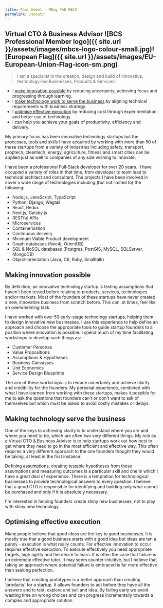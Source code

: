 ```yaml
---
title: Paul Nebel - MEng PhD MBCS
permalink: /about/
---
```


## Virtual CTO & Business Advisor ![BCS Professional Member logo]({{ site.url }}/assets/images/mbcs-logo-colour-small.jpg)![European Flag]({{ site.url }}/assets/images/EU-European-Union-Flag-icon-sm.png)


> I am a specialist in the creation, design and build of innovative, technology-led Businesses, Products & Services:

 - I [make innovation possible](#making-innovation-possible) by reducing uncertainty, achieving focus and progressing through learning. 
 - I [make technology work to serve the business](#making-technology-serve-the-business) by aligning technical requirements with business strategy.
 - I [optimise effective execution](#optimising-effective-execution) by reducing cost through experimentation and better use of technology.
 - I can help you achieve your goals of productivity, efficiency and delivery.

My primary focus has been innovative technology startups but the processes, tools and skills I have acquired by working with more than 50 of these startups from a variety of industries including safety, transport, proptech, cleantech, energy, agriculture, fitness and smart cities can be applied just as well to companies of any size wishing to innovate.

I have been a professional Full-Stack developer for over 20 years.  I have occupied a variety of roles in that time, from developer to team lead to technical architect and consultant. The projects I have been involved in cover a wide range of technologies including (but not limited to) the following:

* Node.js, JavaScript, TypeScript
* Python, Django, Wagtail
* React, Redux
* Next.js, Gatsby.js
* RESTful APIs
* Microservices
* Containerisation
* Continuous delivery
* Minimum Viable Product development
* Graph databases (Neo4j, OrientDB)
* SQL & NoSQL databases (Postgres, PostGIS, MySQL, SQLServer, MongoDB)
* Object-orientation (Java, C#, Ruby, Smalltalk)

## Making innovation possible

By definition, an innovative technology startup is testing assumptions that haven't been tested before relating to products, services, technologies and/or markets.  Most of the founders of these startups have never created a new, innovative business from scratch before. This can, at times, feel like an overwhelming task.

I have worked with over 50 early-stage technology startups, helping them to design innovative new businesses. I use this experience to help define an approach and choose the appropriate tools to guide startup founders to a position where innovation is possible. I spend much of my time facilitating workshops to develop such things as:
 - Customer Personas
 - Value Propositions
 - Assumptions & Hypotheses
 - Business Canvasses
 - Unit Economics
 - Service Design Blueprints

 The aim of these workshops is to reduce uncertainly and achieve clarity and credibility for the founders. My personal experience, combined with what I have learned from working with these startups, makes it possible for me to ask the questions that founders can't or don't want to ask of themselves but which must be asked to avoid costly mistakes or delays.

## Making technology serve the business

One of the keys to achieving clarity is to understand where you are and where you need to be, which are often two very different things.  My role as a Virtual CTO & Business Advisor is to help startups work out how best to get where they need to go in the most efficient and effective way. This often requires a very different approach to the one founders thought they would be taking, at least in the first instance.

Defining assumptions, creating testable hypotheses from those assumptions and measuring outcomes is a particular skill and one in which I have a great deal of experience. There is a temptation for technological businesses to provide technological answers to every question.  I believe that a good CTO is responsible for identifying and building only what cannot be purchased and only if it is absolutely necessary.

I'm interested in helping founders create shiny new businesses, not to play with shiny new technology.

## Optimising effective execution

Many people believe that good ideas are the key to good businesses.  It is mostly true that a good business starts with a good idea but ideas are ten a penny - execution is what really counts. For effective innovation to occur requires effective execution.  To execute effectively you need appropriate targets, high agility and the desire to learn. It is often the case that failure is an extremely effective tutor. It may seem counter-intuitive, but I believe that taking an approach where potential failure is embraced is far more effective than seeking perfection.

I believe that creating prototypes is a better approach than creating 'products' for a startup.  It allows founders to act before they have all the answers and to test, explore and sell and idea.  By failing early we avoid wasting time on wrong choices and can progress incrementally towards a complex and appropriate solution.

